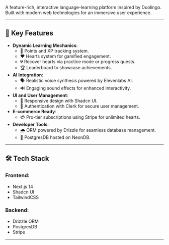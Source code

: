 A feature-rich, interactive language-learning platform inspired by Duolingo. Built with modern web technologies for an immersive user experience.

---

## 🎯 Key Features
- **Dynamic Learning Mechanics**:
  - 🌟 Points and XP tracking system.
  - ❤️ Hearts system for gamified engagement.
  - 💔 Recover hearts via practice mode or progress quests.
  - 🏆 Leaderboard to showcase achievements.
- **AI Integration**:
  - 🗣 Realistic voice synthesis powered by Elevenlabs AI.
  - 🔊 Engaging sound effects for enhanced interactivity.
- **UI and User Management**:
  - 🎨 Responsive design with Shadcn UI.
  - 🔐 Authentication with Clerk for secure user management.
- **E-commerce Ready**:
  - 💳 Pro-tier subscriptions using Stripe for unlimited hearts.
- **Developer Tools**:
  - 🌧 ORM powered by Drizzle for seamless database management.
  - 💾 PostgresDB hosted on NeonDB.

---

## 🛠️ Tech Stack
### **Frontend**:
- Next.js 14  
- Shadcn UI  
- TailwindCSS  

### **Backend**:
- Drizzle ORM  
- PostgresDB  
- Stripe  

---

